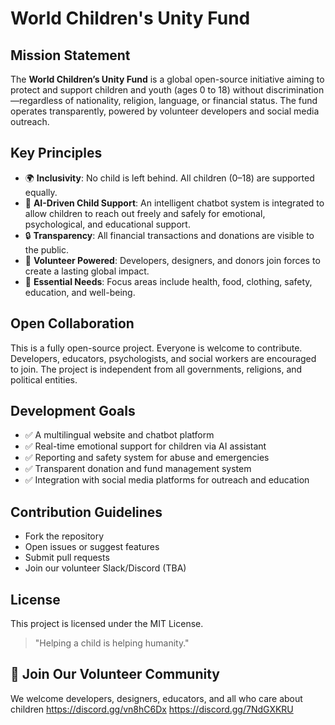 # World Children's Unity Fund

## Mission Statement

The **World Children’s Unity Fund** is a global open-source initiative aiming to protect and support children and youth (ages 0 to 18) without discrimination—regardless of nationality, religion, language, or financial status. The fund operates transparently, powered by volunteer developers and social media outreach.

## Key Principles

- 🌍 **Inclusivity**: No child is left behind. All children (0–18) are supported equally.
- 🧠 **AI-Driven Child Support**: An intelligent chatbot system is integrated to allow children to reach out freely and safely for emotional, psychological, and educational support.
- 🔒 **Transparency**: All financial transactions and donations are visible to the public.
- 👐 **Volunteer Powered**: Developers, designers, and donors join forces to create a lasting global impact.
- 🏥 **Essential Needs**: Focus areas include health, food, clothing, safety, education, and well-being.

## Open Collaboration

This is a fully open-source project. Everyone is welcome to contribute. Developers, educators, psychologists, and social workers are encouraged to join. The project is independent from all governments, religions, and political entities.

## Development Goals

- ✅ A multilingual website and chatbot platform
- ✅ Real-time emotional support for children via AI assistant
- ✅ Reporting and safety system for abuse and emergencies
- ✅ Transparent donation and fund management system
- ✅ Integration with social media platforms for outreach and education

## Contribution Guidelines

- Fork the repository
- Open issues or suggest features
- Submit pull requests
- Join our volunteer Slack/Discord (TBA)

## License

This project is licensed under the MIT License.

> "Helping a child is helping humanity."
## 🤝 Join Our Volunteer Community

We welcome developers, designers, educators, and all who care about children
https://discord.gg/vn8hC6Dx https://discord.gg/7NdGXKRU
